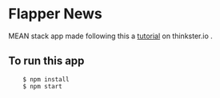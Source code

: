 # Flapper News
MEAN stack app made following this a [tutorial](https://thinkster.io/angulartutorial/mean-stack-tutorial/) on thinkster.io .

## To run this app

        $ npm install
        $ npm start
